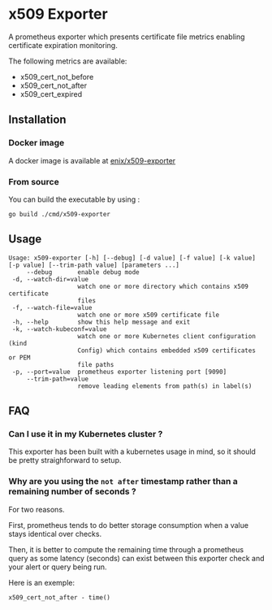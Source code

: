 # x509 Exporter

A prometheus exporter which presents certificate file metrics enabling certificate expiration monitoring.

The following metrics are available:
* x509_cert_not_before
* x509_cert_not_after
* x509_cert_expired

## Installation

### Docker image

A docker image is available at [enix/x509-exporter](https://hub.docker.com/r/enix/x509-exporter)

### From source

You can build the executable by using :

```
go build ./cmd/x509-exporter
```

## Usage

```
Usage: x509-exporter [-h] [--debug] [-d value] [-f value] [-k value] [-p value] [--trim-path value] [parameters ...]
     --debug       enable debug mode
 -d, --watch-dir=value
                   watch one or more directory which contains x509 certificate
                   files
 -f, --watch-file=value
                   watch one or more x509 certificate file
 -h, --help        show this help message and exit
 -k, --watch-kubeconf=value
                   watch one or more Kubernetes client configuration (kind
                   Config) which contains embedded x509 certificates or PEM
                   file paths
 -p, --port=value  prometheus exporter listening port [9090]
     --trim-path=value
                   remove leading elements from path(s) in label(s)
```

## FAQ

### Can I use it in my Kubernetes cluster ?

This exporter has been built with a kubernetes usage in mind, so it should be pretty straighforward to setup.

### Why are you using the `not after` timestamp rather than a remaining number of seconds ?

For two reasons.

First, prometheus tends to do better storage consumption when a value stays identical over checks.

Then, it is better to compute the remaining time through a prometheus query as some latency (seconds) can exist between this exporter check and your alert or query being run.

Here is an exemple:

```
x509_cert_not_after - time()
```
